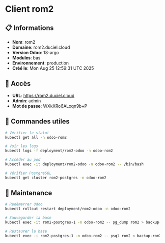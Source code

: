 # Client rom2

## 📋 Informations

- **Nom**: rom2
- **Domaine**: rom2.duciel.cloud
- **Version Odoo**: 18-argo
- **Modules**: bas
- **Environnement**: production
- **Créé le**: Mon Aug 25 12:59:31 UTC 2025

## 🔐 Accès

- **URL**: https://rom2.duciel.cloud
- **Admin**: admin
- **Mot de passe**: WXkXRo6ALxqn9b+P

## 🚀 Commandes utiles

```bash
# Vérifier le statut
kubectl get all -n odoo-rom2

# Voir les logs
kubectl logs -f deployment/rom2-odoo -n odoo-rom2

# Accéder au pod
kubectl exec -it deployment/rom2-odoo -n odoo-rom2 -- /bin/bash

# Vérifier PostgreSQL
kubectl get cluster rom2-postgres -n odoo-rom2
```

## 🔧 Maintenance

```bash
# Redémarrer Odoo
kubectl rollout restart deployment/rom2-odoo -n odoo-rom2

# Sauvegarder la base
kubectl exec -it rom2-postgres-1 -n odoo-rom2 -- pg_dump rom2 > backup-rom2-$(date +%Y%m%d).sql

# Restaurer la base
kubectl exec -i rom2-postgres-1 -n odoo-rom2 -- psql rom2 < backup-rom2-YYYYMMDD.sql
```
